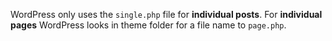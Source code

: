WordPress only uses the `single.php` file for **individual posts**.
For **individual pages** WordPress looks in theme folder for a file name to `page.php`.